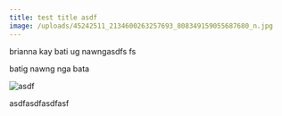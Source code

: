 ```yaml
---
title: test title asdf
image: /uploads/45242511_2134600263257693_808349159055687680_n.jpg
---
```

brianna kay bati ug nawngasdfs fs

batig nawng nga bata

![asdf](/uploads/my_picture_id.jpg)

asdfasdfasdfasf
